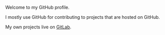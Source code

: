 Welcome to my GitHub profile.

I mostly use GitHub for contributing to projects that are hosted on GitHub.

My own projects live on [GitLab](https://gitlab.com/soult).

